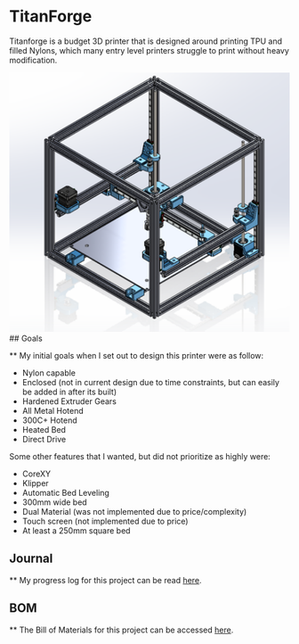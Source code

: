 # TitanForge
Titanforge is a budget 3D printer that is designed around printing TPU and filled Nylons, which many entry level printers struggle to print without heavy modification.

<img src="https://github.com/KyleDavis2200/TitanForge/blob/main/image_2025-03-28_122029202.png" width="550">
## Goals

**
My initial goals when I set out to design this printer were as follow:
- Nylon capable
- Enclosed (not in current design due to time constraints, but can easily be added in after its built)
- Hardened Extruder Gears
- All Metal Hotend
- 300C+ Hotend
- Heated Bed
- Direct Drive

Some other features that I wanted, but did not prioritize as highly were:
- CoreXY
- Klipper
- Automatic Bed Leveling
- 300mm wide bed
- Dual Material (was not implemented due to price/complexity)
- Touch screen (not implemented due to price)
- At least a 250mm square bed

## Journal
**
My progress log for this project can be read [here](https://github.com/KyleDavis2200/TitanForge/blob/main/JOURNAL.md).

## BOM
**
The Bill of Materials for this project can be accessed [here](https://docs.google.com/spreadsheets/d/1HU43WZFCzA5h-TumXBwPgxOlLhfy4ffRw3bo8JwlWeo/edit?usp=sharing).
